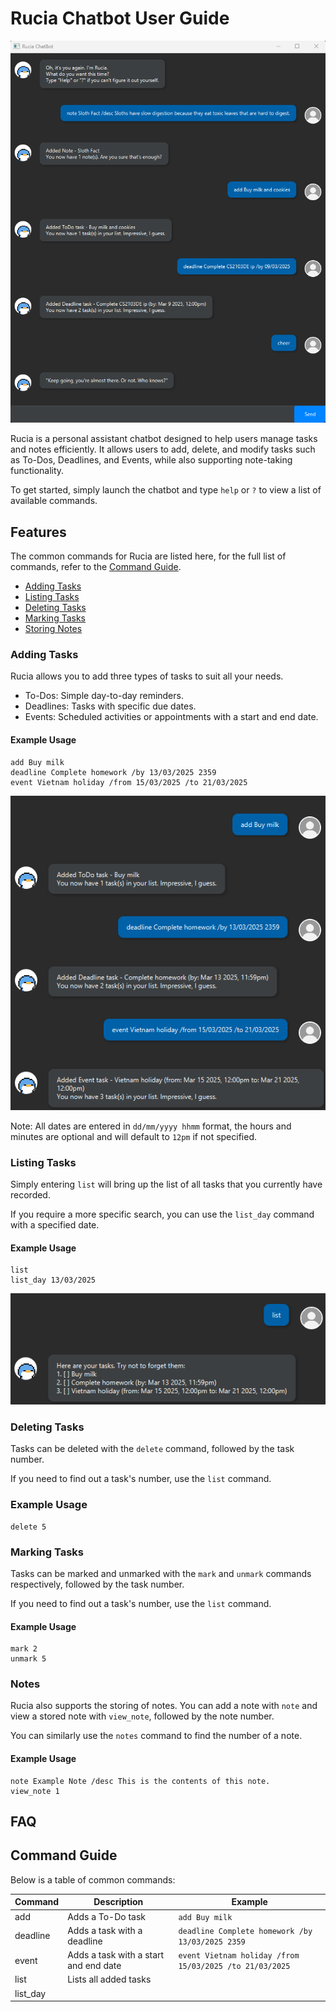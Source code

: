 # Rucia Chatbot User Guide

![UI](Ui.png)

Rucia is a personal assistant chatbot designed to help users manage tasks and notes efficiently. It allows users to add, delete, and modify tasks such as To-Dos, Deadlines, and Events, while also supporting note-taking functionality.

To get started, simply launch the chatbot and type `help` or `?` to view a list of available commands.

## Features
The common commands for Rucia are listed here, for the full list of commands, refer to the [Command Guide](#command-guide).
- [Adding Tasks](#adding-tasks)
- [Listing Tasks](#listing-tasks)
- [Deleting Tasks](#deleting-tasks)
- [Marking Tasks](#marking-tasks)
- [Storing Notes](#notes)

### Adding Tasks
Rucia allows you to add three types of tasks to suit all your needs.
- To-Dos: Simple day-to-day reminders.
- Deadlines: Tasks with specific due dates.
- Events: Scheduled activities or appointments with a start and end date.

#### Example Usage
```
add Buy milk
deadline Complete homework /by 13/03/2025 2359
event Vietnam holiday /from 15/03/2025 /to 21/03/2025
```
![Add Tasks](AddTask.png)

Note: All dates are entered in `dd/mm/yyyy hhmm` format, the hours and minutes are optional and will default to `12pm` if not specified.

### Listing Tasks
Simply entering `list` will bring up the list of all tasks that you currently have recorded.

If you require a more specific search, you can use the `list_day` command with a specified date.

#### Example Usage
```
list
list_day 13/03/2025
``` 
![Listing Tasks](ListTask.png)
### Deleting Tasks
Tasks can be deleted with the `delete` command, followed by the task number. 

If you need to find out a task's number, use the `list` command.

### Example Usage
```
delete 5
```

### Marking Tasks
Tasks can be marked and unmarked with the `mark` and `unmark` commands respectively, followed by the task number. 

If you need to find out a task's number, use the `list` command.

#### Example Usage
```
mark 2
unmark 5
```

### Notes
Rucia also supports the storing of notes. You can add a note with `note` and view a stored note with `view_note`, followed by the note number.

You can similarly use the ``notes`` command to find the number of a note.

#### Example Usage
```
note Example Note /desc This is the contents of this note.
view_note 1
```

## FAQ

## Command Guide

Below is a table of common commands:

|Command|Description|Example|
|-------|-----------|-------|
|add|Adds a To-Do task|`add Buy milk`|
|deadline|Adds a task with a deadline|`deadline Complete homework /by 13/03/2025 2359`|
|event| Adds a task with a start and end date|`event Vietnam holiday /from 15/03/2025 /to 21/03/2025`|
|list|Lists all added tasks|
|list_day








